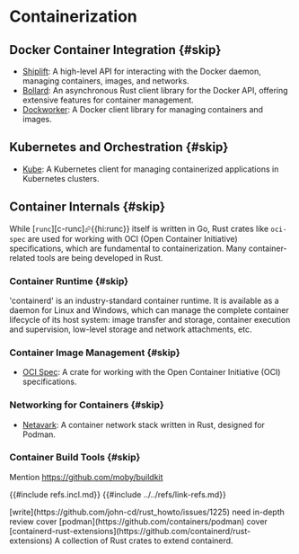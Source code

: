 # Containerization

## Docker Container Integration {#skip}

- [Shiplift](https://crates.io/crates/shiplift): A high-level API for interacting with the Docker daemon, managing containers, images, and networks.
- [Bollard](https://crates.io/crates/bollard): An asynchronous Rust client library for the Docker API, offering extensive features for container management.
- [Dockworker](https://crates.io/crates/dockworker): A Docker client library for managing containers and images.

## Kubernetes and Orchestration {#skip}

- [Kube](https://crates.io/crates/kube): A Kubernetes client for managing containerized applications in Kubernetes clusters.

## Container Internals {#skip}

While [`runc`][c-runc]⮳{{hi:runc}} itself is written in Go, Rust crates like `oci-spec` are used for working with OCI (Open Container Initiative) specifications, which are fundamental to containerization. Many container-related tools are being developed in Rust.

### Container Runtime {#skip}

'containerd' is an industry-standard container runtime. It is available as a daemon for Linux and Windows, which can manage the complete container lifecycle of its host system: image transfer and storage, container execution and supervision, low-level storage and network attachments, etc.

### Container Image Management {#skip}

- [OCI Spec](https://crates.io/crates/oci-spec): A crate for working with the Open Container Initiative (OCI) specifications.

### Networking for Containers {#skip}

- [Netavark](https://crates.io/crates/netavark): A container network stack written in Rust, designed for Podman.

### Container Build Tools {#skip}

Mention https://github.com/moby/buildkit

{{#include refs.incl.md}}
{{#include ../../refs/link-refs.md}}

<div class="hidden">
[write](https://github.com/john-cd/rust_howto/issues/1225)
need in-depth review
cover [podman](https://github.com/containers/podman)
cover [containerd-rust-extensions](https://github.com/containerd/rust-extensions) A collection of Rust crates to extend containerd.
</div>
